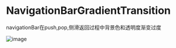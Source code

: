 # NavigationBarGradientTransition
navigationBar在push,pop,侧滑返回过程中背景色和透明度渐变过度

![image](http://note.youdao.com/yws/api/personal/file/WEB68798635feabe2dceb7d8e3eaf711eef?method=download&shareKey=6d2e3b0854ca50bb33f693ae4162b549)
